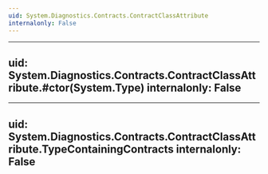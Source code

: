```yaml
---
uid: System.Diagnostics.Contracts.ContractClassAttribute
internalonly: False
---
```


---
uid: System.Diagnostics.Contracts.ContractClassAttribute.#ctor(System.Type)
internalonly: False
---

---
uid: System.Diagnostics.Contracts.ContractClassAttribute.TypeContainingContracts
internalonly: False
---
